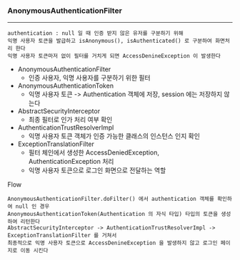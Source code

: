 ### AnonymousAuthenticationFilter

---

    authentication : null 일 때 인증 받지 않은 유저를 구분하기 위해
    익명 사용자 토큰을 발급하고 isAnonymous(), isAuthenticated() 로 구분하여 화면처리 한다
    익명 사용자 토큰마저 없이 필터를 거치게 되면 AccessDenineException 이 발생한다


* AnonymousAuthenticationFilter
  * 인증 사용자, 익명 사용자를 구분하기 위한 필터
* AnonymousAuthenticationToken
  * 익명 사용자 토큰 -> Authentication 객체에 저장, session 에는 저장하지 않는다
* AbstractSecurityInterceptor 
  * 최종 필터로 인가 처리 여부 확인
* AuthenticationTrustResolverImpl 
  * 익명 사용자 토큰 객체가 인증 가능한 클래스의 인스턴스 인지 확인
* ExceptionTranslationFilter
  * 필터 체인에서 생성한 AccessDeniedException, AuthenticationException 처리
  * 익명 사용자 토큰으로 로그인 화면으로 전달하는 역할
  

Flow
    
    AnonymousAuthenticationFilter.doFilter() 에서 authentication 객체를 확인하여 null 인 경우
    AnonymousAuthenticationToken(Authentication 의 자식 타입) 타입의 토큰을 생성하여 리턴한다
    AbstractSecurityInterceptor -> AuthenticationTrustResolverImpl -> ExceptionTranslationFilter 를 거쳐서
    최종적으로 익명 사용자 토큰으로 AccessDenineException 을 발생하지 않고 로그인 페이지로 이동 시킨다